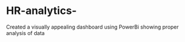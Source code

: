 # HR-analytics-
Created a visually appealing dashboard using PowerBi showing proper analysis of data 
